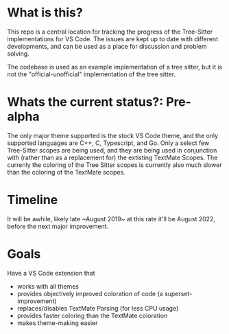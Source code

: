 # What is this?
This repo is a central location for tracking the progress of the Tree-Sitter implementations for VS Code. The issues are kept up to date with different developments, and can be used as a place for discussion and problem solving.

The codebase is used as an example implementation of a tree sitter, but it is not the "official-unofficial" implementation of the tree sitter.

# Whats the current status?: Pre-alpha
The only major theme supported is the stock VS Code theme, and the only supported languages are C++, C, Typescript, and Go. Only a select few Tree-Sitter scopes are being used, and they are being used in conjunction with (rather than as a replacement for) the extisting TextMate Scopes. The currenly the coloring of the Tree Sitter scopes is currently also much slower than the 
coloring of the TextMate scopes.

# Timeline
It will be awhile, likely late ~August 2019~ at this rate it'll be August 2022, before the next major improvement.


# Goals
Have a VS Code extension that
- works with all themes
- provides objectively improved coloration of code (a superset-improvement)
- replaces/disables TextMate Parsing (for less CPU usage)
- provides faster coloring than the TextMate coloration
- makes theme-making easier
